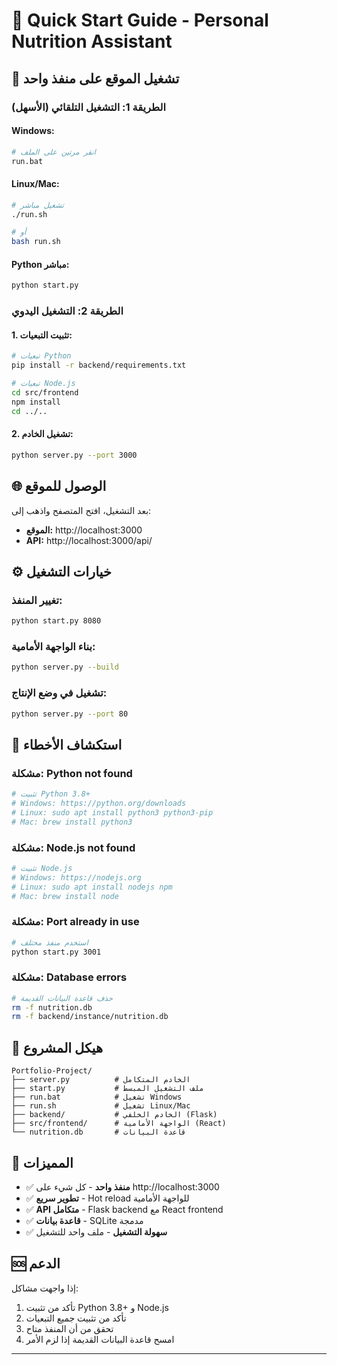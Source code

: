 # 🚀 Quick Start Guide - Personal Nutrition Assistant

## 🎯 **تشغيل الموقع على منفذ واحد**

### **الطريقة 1: التشغيل التلقائي (الأسهل)**

#### **Windows:**
```bash
# انقر مرتين على الملف
run.bat
```

#### **Linux/Mac:**
```bash
# تشغيل مباشر
./run.sh

# أو
bash run.sh
```

#### **Python مباشر:**
```bash
python start.py
```

### **الطريقة 2: التشغيل اليدوي**

#### **1. تثبيت التبعيات:**
```bash
# تبعيات Python
pip install -r backend/requirements.txt

# تبعيات Node.js
cd src/frontend
npm install
cd ../..
```

#### **2. تشغيل الخادم:**
```bash
python server.py --port 3000
```

## 🌐 **الوصول للموقع**

بعد التشغيل، افتح المتصفح واذهب إلى:
- **الموقع:** http://localhost:3000
- **API:** http://localhost:3000/api/

## ⚙️ **خيارات التشغيل**

### **تغيير المنفذ:**
```bash
python start.py 8080
```

### **بناء الواجهة الأمامية:**
```bash
python server.py --build
```

### **تشغيل في وضع الإنتاج:**
```bash
python server.py --port 80
```

## 🔧 **استكشاف الأخطاء**

### **مشكلة: Python not found**
```bash
# تثبيت Python 3.8+
# Windows: https://python.org/downloads
# Linux: sudo apt install python3 python3-pip
# Mac: brew install python3
```

### **مشكلة: Node.js not found**
```bash
# تثبيت Node.js
# Windows: https://nodejs.org
# Linux: sudo apt install nodejs npm
# Mac: brew install node
```

### **مشكلة: Port already in use**
```bash
# استخدم منفذ مختلف
python start.py 3001
```

### **مشكلة: Database errors**
```bash
# حذف قاعدة البيانات القديمة
rm -f nutrition.db
rm -f backend/instance/nutrition.db
```

## 📁 **هيكل المشروع**

```
Portfolio-Project/
├── server.py          # الخادم المتكامل
├── start.py           # ملف التشغيل المبسط
├── run.bat            # تشغيل Windows
├── run.sh             # تشغيل Linux/Mac
├── backend/           # الخادم الخلفي (Flask)
├── src/frontend/      # الواجهة الأمامية (React)
└── nutrition.db       # قاعدة البيانات
```

## 🎉 **المميزات**

- ✅ **منفذ واحد** - كل شيء على http://localhost:3000
- ✅ **تطوير سريع** - Hot reload للواجهة الأمامية
- ✅ **API متكامل** - Flask backend مع React frontend
- ✅ **قاعدة بيانات** - SQLite مدمجة
- ✅ **سهولة التشغيل** - ملف واحد للتشغيل

## 🆘 **الدعم**

إذا واجهت مشاكل:
1. تأكد من تثبيت Python 3.8+ و Node.js
2. تأكد من تثبيت جميع التبعيات
3. تحقق من أن المنفذ متاح
4. امسح قاعدة البيانات القديمة إذا لزم الأمر

---
